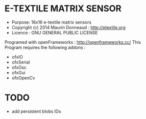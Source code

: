 E-TEXTILE MATRIX SENSOR
=========

 - Purpose: 16x16 e-textile matrix sensors
 - Copyright (c) 2014 Maurin Donneaud : http://etextile.org
 - Licence : GNU GENERAL PUBLIC LICENSE

Programed with openFrameworks : http://openframeworks.cc/
This Program requires the following addons :
 - ofxIO
 - ofxSerial
 - ofxOsc
 - ofxGui
 - ofxOpenCv

TODO
=========
 - add persistent blobs IDs
